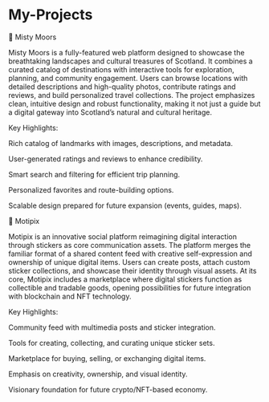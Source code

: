 # My-Projects
🌿 Misty Moors

Misty Moors is a fully-featured web platform designed to showcase the breathtaking landscapes and cultural treasures of Scotland. It combines a curated catalog of destinations with interactive tools for exploration, planning, and community engagement. Users can browse locations with detailed descriptions and high-quality photos, contribute ratings and reviews, and build personalized travel collections. The project emphasizes clean, intuitive design and robust functionality, making it not just a guide but a digital gateway into Scotland’s natural and cultural heritage.

Key Highlights:

Rich catalog of landmarks with images, descriptions, and metadata.

User-generated ratings and reviews to enhance credibility.

Smart search and filtering for efficient trip planning.

Personalized favorites and route-building options.

Scalable design prepared for future expansion (events, guides, maps).

🎨 Motipix

Motipix is an innovative social platform reimagining digital interaction through stickers as core communication assets. The platform merges the familiar format of a shared content feed with creative self-expression and ownership of unique digital items. Users can create posts, attach custom sticker collections, and showcase their identity through visual assets. At its core, Motipix includes a marketplace where digital stickers function as collectible and tradable goods, opening possibilities for future integration with blockchain and NFT technology.

Key Highlights:

Community feed with multimedia posts and sticker integration.

Tools for creating, collecting, and curating unique sticker sets.

Marketplace for buying, selling, or exchanging digital items.

Emphasis on creativity, ownership, and visual identity.

Visionary foundation for future crypto/NFT-based economy.
